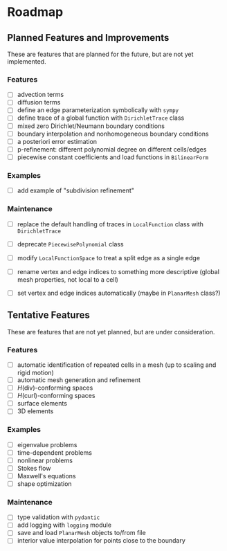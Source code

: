 # Roadmap


## Planned Features and Improvements
These are features that are planned for the future, but are not yet implemented.
### Features
- [ ] advection terms
- [ ] diffusion terms
- [ ] define an edge parameterization symbolically with `sympy`
- [ ] define trace of a global function with `DirichletTrace` class
- [ ] mixed zero Dirichlet/Neumann boundary conditions
- [ ] boundary interpolation and nonhomogeneous boundary conditions
- [ ] a posteriori error estimation
- [ ] p-refinement: different polynomial degree on different cells/edges
- [ ] piecewise constant coefficients and load functions in `BilinearForm`
### Examples
- [ ] add example of "subdivision refinement"
### Maintenance
- [ ] replace the default handling of traces in `LocalFunction` class with `DirichletTrace`
- [ ] deprecate `PiecewisePolynomial` class
- [ ] modify `LocalFunctionSpace` to treat a split edge as a single edge
- [ ] rename vertex and edge indices to something more descriptive (global mesh properties, not local to a cell)
- [ ] set vertex and edge indices automatically (maybe in `PlanarMesh` class?)


## Tentative Features
These are features that are not yet planned, but are under consideration.
### Features
- [ ] automatic identification of repeated cells in a mesh (up to scaling and rigid motion)
- [ ] automatic mesh generation and refinement
- [ ] $H$(div)-conforming spaces
- [ ] $H$(curl)-conforming spaces
- [ ] surface elements
- [ ] 3D elements
### Examples
- [ ] eigenvalue problems
- [ ] time-dependent problems
- [ ] nonlinear problems
- [ ] Stokes flow
- [ ] Maxwell's equations
- [ ] shape optimization
### Maintenance
- [ ] type validation with `pydantic`
- [ ] add logging with `logging` module
- [ ] save and load `PlanarMesh` objects to/from file
- [ ] interior value interpolation for points close to the boundary